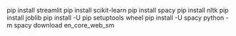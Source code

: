 pip install streamlit 
pip install scikit-learn
pip install spacy
pip install nltk
pip install joblib
pip install -U pip setuptools wheel
pip install -U spacy
python -m spacy download en_core_web_sm
